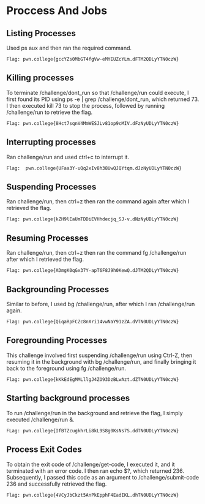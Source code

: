 # Proccess And Jobs

## Listing Processes

Used ps aux and then ran the required command.
```
Flag: pwn.college{gccYZs0MbGT4fgVw-eMYEUZcYLm.dFTM2QDLyYTN0czW}
```
##


## Killing processes

To terminate /challenge/dont_run so that /challenge/run could execute, I first found its PID using ps -e | grep /challenge/dont_run, which returned 73. I then executed kill 73 to stop the process, followed by running /challenge/run to retrieve the flag.
```
Flag: pwn.college{8Hct7sqnV4MmWESJLv81op9cMIV.dFzNyUDLyYTN0czW}
```
##


## Interrupting processes

Ran challenge/run and used ctrl+c to interrupt it.
```
Flag:  pwn.college{UFaa3Y-uQq2xIv8h38UwQJQYtqm.dJzNyUDLyYTN0czW}
```
##


## Suspending Processes

Ran challenge/run, then ctrl+z then ran the command again after which I retrieved the flag.
```
Flag: pwn.college{kZH9lEaUmTDDiEVHhdecjq_SJ-v.dNzNyUDLyYTN0czW}
```
##


## Resuming Processes

Ran challenge/run, then ctrl+z then ran the command fg /challenge/run after which I retrieved the flag.
```
Flag: pwn.college{ADmgK0qGx37Y-apT6F8J9h0KewQ.dJTM2QDLyYTN0czW}
```
##


## Backgrounding Processes

Similar to before, I used bg /challenge/run, after which I ran /challenge/run again.
```
Flag: pwn.college{QiqaRpFCZc8nXri14vwNaY91zZA.dVTN0UDLyYTN0czW}
```
##


## Foregrounding Processes

This challenge involved first suspending /challenge/run using Ctrl-Z, then resuming it in the background with bg /challenge/run, and finally bringing it back to the foreground using fg /challenge/run.
```
Flag: pwn.college{kKkEdEgMMLllgJ4ZO93DzBLwAzt.dZTN0UDLyYTN0czW}
```
##


## Starting background processes

To run /challenge/run in the background and retrieve the flag, I simply executed /challenge/run &.
```
FLag: pwn.college{IfBTZcugkhrLi8kL9S8g0KsNs7S.ddTN0UDLyYTN0czW}
```
##


## Process Exit Codes

To obtain the exit code of /challenge/get-code, I executed it, and it terminated with an error code. I then ran echo $?, which returned 236. Subsequently, I passed this code as an argument to /challenge/submit-code 236 and successfully retrieved the flag.
```
Flag: pwn.college{4VCyJbCkzt5AnPkEpphF4EadIKL.dhTN0UDLyYTN0czW}
```
##